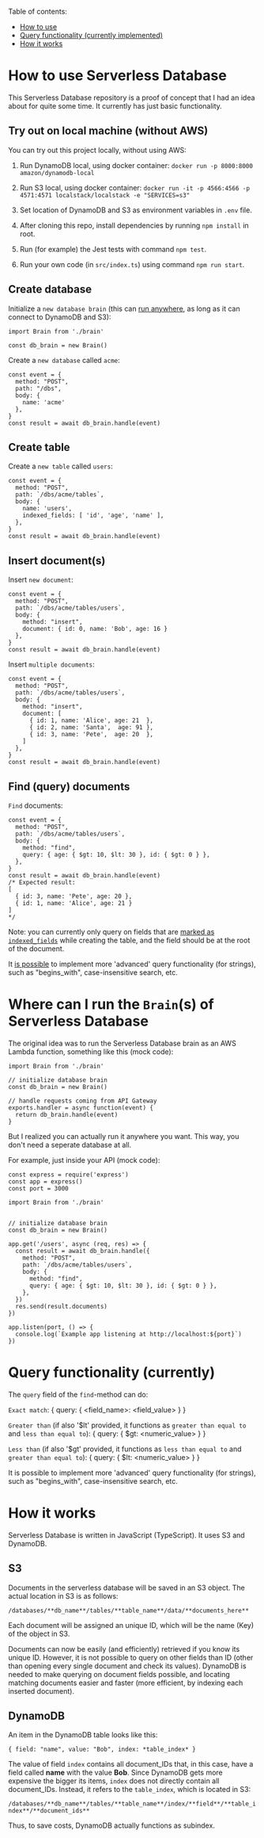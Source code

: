 
Table of contents:

- [How to use](#how-to-use-serverless-database)
- [Query functionality (currently implemented)](#query-functionality-currently)
- [How it works](#how-it-works)


# How to use Serverless Database

This Serverless Database repository is a proof of concept that I had an idea about for quite some time. It currently has just basic functionality.


## Try out on local machine (without AWS)

You can try out this project locally, without using AWS:

1. Run DynamoDB local, using docker container: `docker run -p 8000:8000 amazon/dynamodb-local`

2. Run S3 local, using docker container: `docker run -it -p 4566:4566 -p 4571:4571 localstack/localstack -e "SERVICES=s3"`

3. Set location of DynamoDB and S3 as environment variables in `.env` file.

4. After cloning this repo, install dependencies by running `npm install` in root.

5. Run (for example) the Jest tests with command `npm test`.

6. Run your own code (in `src/index.ts`) using command `npm run start`.


## Create database

Initialize a `new database brain` (this can [run anywhere](#where-can-i-run-the-brains-of-serverless-database), as long as it can connect to DynamoDB and S3):
```
import Brain from './brain'

const db_brain = new Brain()
```


Create a `new database` called `acme`:
```
const event = {
  method: "POST",
  path: "/dbs",
  body: {
    name: 'acme'
  },
}
const result = await db_brain.handle(event)
```



## Create table

Create a `new table` called `users`:
```
const event = {
  method: "POST",
  path: `/dbs/acme/tables`,
  body: {
    name: 'users',
    indexed_fields: [ 'id', 'age', 'name' ],
  },
}
const result = await db_brain.handle(event)
```



## Insert document(s)

Insert `new document`:
```
const event = {
  method: "POST",
  path: `/dbs/acme/tables/users`,
  body: {
    method: "insert",
    document: { id: 0, name: 'Bob', age: 16 }
  },
}
const result = await db_brain.handle(event)
```


Insert `multiple documents`:
```
const event = {
  method: "POST",
  path: `/dbs/acme/tables/users`,
  body: {
    method: "insert",
    document: [
      { id: 1, name: 'Alice', age: 21  },
      { id: 2, name: 'Santa',  age: 91 },
      { id: 3, name: 'Pete',  age: 20  },
    ]
  },
}
const result = await db_brain.handle(event)
```



## Find (query) documents

`Find` documents:
```
const event = {
  method: "POST",
  path: `/dbs/acme/tables/users`,
  body: {
    method: "find",
    query: { age: { $gt: 10, $lt: 30 }, id: { $gt: 0 } },
  },
}
const result = await db_brain.handle(event)
/* Expected result:
[
  { id: 3, name: 'Pete', age: 20 },
  { id: 1, name: 'Alice', age: 21 }
]
*/
```

Note: you can currently only query on fields that are [marked as `indexed_fields`](#create-table) while creating the table, and the field should be at the root of the document.

It [is possible](#query-functionality-currently) to implement more 'advanced' query functionality (for strings), such as "begins_with", case-insensitive search, etc.




# Where can I run the `Brain`(s) of Serverless Database

The original idea was to run the Serverless Database brain as an AWS Lambda function, something like this (mock code):
```
import Brain from './brain'

// initialize database brain
const db_brain = new Brain()

// handle requests coming from API Gateway
exports.handler = async function(event) {
  return db_brain.handle(event)
}
```


But I realized you can actually run it anywhere you want. This way, you don't need a seperate database at all.

For example, just inside your API (mock code):
```
const express = require('express')
const app = express()
const port = 3000

import Brain from './brain'


// initialize database brain
const db_brain = new Brain()

app.get('/users', async (req, res) => {
  const result = await db_brain.handle({
    method: "POST",
    path: `/dbs/acme/tables/users`,
    body: {
      method: "find",
      query: { age: { $gt: 10, $lt: 30 }, id: { $gt: 0 } },
    },
  })
  res.send(result.documents)
})

app.listen(port, () => {
  console.log(`Example app listening at http://localhost:${port}`)
})
```


# Query functionality (currently)

The `query` field of the `find`-method can do:

`Exact match`: 
{
  query: {
    <field_name>: <field_value>
  }
}


`Greater than` (if also '$lt' provided, it functions as `greater than equal to` and `less than equal to`): 
{
  query: {
    $gt: <numeric_value>
  }
}


`Less than` (if also '$gt' provided, it functions as `less than equal to` and `greater than equal to`): 
{
  query: {
    $lt: <numeric_value>
  }
}

It is possible to implement more 'advanced' query functionality (for strings), such as "begins_with", case-insensitive search, etc.



# How it works

Serverless Database is written in JavaScript (TypeScript). It uses S3 and DynamoDB.


## S3

Documents in the serverless database will be saved in an S3 object. The actual location in S3 is as follows:

`/databases/**db_name**/tables/**table_name**/data/**documents_here**`

Each document will be assigned an unique ID, which will be the name (Key) of the object in S3.

Documents can now be easily (and efficiently) retrieved if you know its unique ID. However, it is not possible to query on other fields than ID (other than opening every single document and check its values). DynamoDB is needed to make querying on document fields possible, and locating matching documents easier and faster (more efficient, by indexing each inserted document).


## DynamoDB

An item in the DynamoDB table looks like this:

`{ field: "name", value: "Bob", index: *table_index* }`

The value of field `index` contains all document_IDs that, in this case, have a field called **name** with the value **Bob**. Since DynamoDB gets more expensive the bigger its items, `index` does not directly contain all document_IDs. Instead, it refers to the `table_index`, which is located in S3:

`/databases/**db_name**/tables/**table_name**/index/**field**/**table_index**/**document_ids**`

Thus, to save costs, DynamoDB actually functions as subindex.


